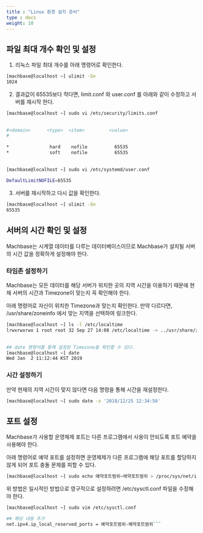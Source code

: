 ```yaml
---
title : "Linux 환경 설치 준비"
type : docs
weight: 10
---
```



## 파일 최대 개수 확인 및 설정

1. 리눅스 파일 최대 개수를 아래 명령어로 확인한다.

```bash
[machbase@localhost ~] ulimit -Sn
1024
```

2. 결과값이 65535보다 작다면, limit.conf 와 user.conf 를 아래와 같이 수정하고 서버를 재시작 한다.

```bash
[machbase@localhost ~] sudo vi /etc/security/limits.conf
 
 
#<domain>      <type>  <item>         <value>
#
 
*               hard    nofile          65535
*               soft    nofile          65535
 
 
[machbase@localhost ~] sudo vi /etc/systemd/user.conf
 
DefaultLimitNOFILE=65535
```

3. 서버를 재시작하고 다시 값을 확인한다.

```bash
[machbase@localhost ~] ulimit -Sn
65535
```


## 서버의 시간 확인 및 설정

Machbase는 시계열 데이터를 다루는 데이터베이스이므로 Machbase가 설치될 서버의 시간 값을 정확하게 설정해야 한다.

### 타임존 설정하기

Machbase는 모든 데이터를 해당 서버가 위치한 곳의 지역 시간을 이용하기 때문에 현재 서버의 시간과 Timezone이 맞는지 꼭 확인해야 한다.

아래 명령어로 자신이 위치한 Timezone과 맞는지 확인한다. 만약 다르다면, /usr/share/zoneinfo 에서 맞는 지역을 선택하여 링크한다.

```bash
[machbase@localhost ~] ls -l /etc/localtime
lrwxrwxrwx 1 root root 32 Sep 27 14:08 /etc/localtime -> ../usr/share/zoneinfo/Asia/Seoul
 
 
## date 명령어를 통해 설정된 Timezone을 확인할 수 있다.
[machbase@localhost ~] date
Wed Jan  2 11:12:44 KST 2019
```

### 시간 설정하기

만약 현재의 지역 시간이 맞지 않다면 다음 명령을 통해 시간을 재설정한다.

```bash
[machbase@localhost ~] sudo date -s '2018/12/25 12:34:56'
```


## 포트 설정

Machbase가 사용할 운영체제 포트는 다른 프로그램에서 사용이 안되도록 포트 예약을 사용해야 한다.

아래 명령어로 예약 포트를 설정하면 운영체제가 다른 프로그램에 해당 포트를 할당하지 않게 되어 포트 충돌 문제를 피할 수 있다.

```bash
[machbase@localhost ~] sudo echo 예약포트범위~에약포트범위 > /proc/sys/net/ipv4/ip_local_reserved_ports
```

위 방법은 일시적인 방법으로 영구적으로 설정하려면 /etc/sysctl.conf 파일을 수정해야 한다.

```bash
[machbase@localhost ~] sudo vim /etc/sysctl.conf

## 해당 내용 추가
net.ipv4.ip_local_reserved_ports = 예약포트범위-예약포트범위```
```
